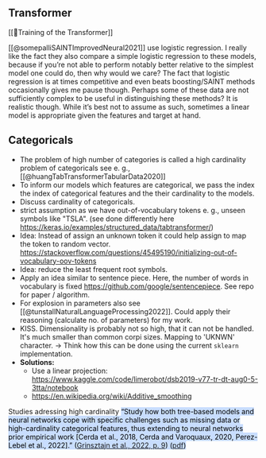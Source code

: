 
## Transformer
[[🤖Training of the Transformer]]


[[@somepalliSAINTImprovedNeural2021]] use logistic regression. I really like the fact they also compare a simple logistic regression to these models, because if you’re not able to perform notably better relative to the simplest model one could do, then why would we care? The fact that logistic regression is at times competitive and even beats boosting/SAINT methods occasionally gives me pause though. Perhaps some of these data are not sufficiently complex to be useful in distinguishing these methods? It is realistic though. While it’s best not to assume as such, sometimes a linear model is appropriate given the features and target at hand.


## Categoricals
- The problem of high number of categories is called a high cardinality problem of categoricals see e. g., [[@huangTabTransformerTabularData2020]]
- To inform our models which features are categorical, we pass the index the index of categorical features and the their cardinality to the models.
- Discuss cardinality of categoricals.
- strict assumption as we have out-of-vocabulary tokens e. g., unseen symbols like "TSLA".  (see done differently here https://keras.io/examples/structured_data/tabtransformer/)
- Idea: Instead of assign an unknown token it could help assign to map the token to random vector. https://stackoverflow.com/questions/45495190/initializing-out-of-vocabulary-oov-tokens
- Idea: reduce the least frequent root symbols.
- Apply an idea similar to sentence piece. Here, the number of words in vocabulary is fixed https://github.com/google/sentencepiece. See repo for paper / algorithm.
- For explosion in parameters also see [[@tunstallNaturalLanguageProcessing2022]]. Could apply their reasoning (calculate no. of parameters) for my work. 
- KISS. Dimensionality is probably not so high, that it can not be handled. It's much smaller than common corpi sizes. Mapping to 'UKNWN' character. -> Think how this can be done using the current `sklearn` implementation.
- **Solutions:** 
	- Use a linear projection: https://www.kaggle.com/code/limerobot/dsb2019-v77-tr-dt-aug0-5-3tta/notebook
	- https://en.wikipedia.org/wiki/Additive_smoothing



Studies adressing high cardinality
<mark style="background: #ADCCFFA6;">“Study how both tree-based models and neural networks cope with specific challenges such as missing data or high-cardinality categorical features, thus extending to neural networks prior empirical work [Cerda et al., 2018, Cerda and Varoquaux, 2020, Perez-Lebel et al., 2022].” ([Grinsztajn et al., 2022, p. 9](zotero://select/library/items/G3KP2Z9W)) ([pdf](zotero://open-pdf/library/items/A3KU4A43?page=9&annotation=PCA3SDUE))</mark>














